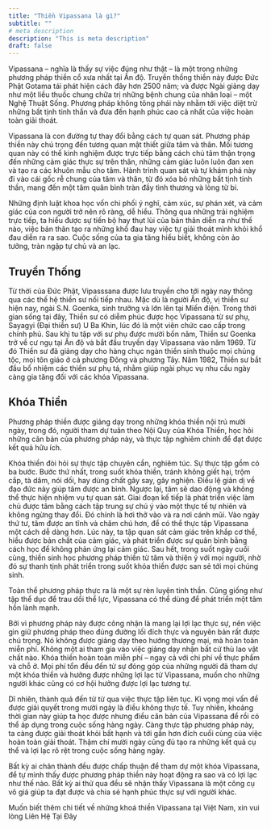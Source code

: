 ```yaml
---
title: "Thiền Vipassana là gì?"
subtitle: ""
# meta description
description: "This is meta description"
draft: false
---
```



Vipassana – nghĩa là thấy sự việc đúng như thật – là một trong những phương pháp thiền cổ xưa nhất tại Ấn độ. Truyền thống thiền này được Đức Phật Gotama tái phát hiện cách đây hơn 2500 năm; và được Ngài giảng dạy như một liều thuốc chung chữa trị những bệnh chung của nhân loại – một Nghệ Thuật Sống. Phương pháp không tông phái này nhằm tới việc diệt trừ những bất tịnh tinh thần và đưa đến hạnh phúc cao cả nhất của việc hoàn toàn giải thoát.

Vipassana là con đường tự thay đổi bằng cách tự quan sát. Phương pháp thiền này chú trọng đến tương quan mật thiết giữa tâm và thân. Mối tương quan này có thể kinh nghiệm được trực tiếp bằng cách chú tâm thận trọng đến những cảm giác thực sự trên thân, những cảm giác luôn luôn đan xen và tạo ra các khuôn mẫu cho tâm. Hành trình quan sát và tự khám phá này đi vào cái gốc rễ chung của tâm và thân, từ đó xóa bỏ những bất tịnh tinh thần, mang đến một tâm quân bình tràn đầy tình thương và lòng từ bi.

Những định luật khoa học vốn chi phối ý nghĩ, cảm xúc, sự phán xét, và cảm giác của con người trở nên rõ ràng, dễ hiểu. Thông qua những trải nghiệm trực tiếp, ta hiểu được sự tiến bộ hay thụt lùi của bản thân diễn ra như thế nào, việc bản thân tạo ra những khổ đau hay việc tự giải thoát mình khỏi khổ đau diễn ra ra sao. Cuộc sống của ta gia tăng hiểu biết, không còn ảo tưởng, tràn ngập tự chủ và an lạc.

## Truyền Thống
Từ thời của Đức Phật, Vipasssana được lưu truyền cho tới ngày nay thông qua các thế hệ thiền sư nối tiếp nhau. Mặc dù là người Ấn độ, vị thiền sư hiện nay, ngài S.N. Goenka, sinh trưởng và lớn lên tại Miến điện. Trong thời gian sống tại đây, Thiền sư có diễm phúc được học Vipassana từ sư phụ, Sayagyi (Đại thiền sư) U Ba Khin, lúc đó là một viên chức cao cấp trong chính phủ. Sau khi tu tập với sư phụ được mười bốn năm, Thiền sư Goenka trở về cư ngụ tại Ấn độ và bắt đầu truyền dạy Vipassana vào năm 1969. Từ đó Thiền sư đã giảng dạy cho hàng chục ngàn thiền sinh thuộc mọi chủng tộc, mọi tôn giáo ở cả phương Đông và phương Tây. Năm 1982, Thiền sư bắt đầu bổ nhiệm các thiền sư phụ tá, nhằm giúp ngài phục vụ nhu cầu ngày càng gia tăng đối với các khóa Vipassana.

## Khóa Thiền
Phương pháp thiền được giảng dạy trong những khóa thiền nội trú mười ngày, trong đó, người tham dự tuân theo Nội Quy của Khóa Thiền, học hỏi những căn bản của phương pháp này, và thực tập nghiêm chỉnh để đạt được kết quả hữu ích.

Khóa thiền đòi hỏi sự thực tập chuyên cần, nghiêm túc. Sự thực tập gồm có ba bước. Bước thứ nhất, trong suốt khóa thiền, tránh không giết hại, trộm cắp, tà dâm, nói dối, hay dùng chất gây say, gây nghiện. Điều lệ giản dị về đạo đức này giúp tâm được an bình. Ngược lại, tâm sẽ dao động và không thể thực hiện nhiệm vụ tự quan sát. Giai đoạn kế tiếp là phát triển việc làm chủ được tâm bằng cách tập trung sự chú ý vào một thực tế tự nhiên và không ngừng thay đổi. Đó chính là hơi thở vào và ra nơi cánh mũi. Vào ngày thứ tư, tâm được an tĩnh và chăm chú hơn, để có thể thực tập Vipassana một cách dễ dàng hơn. Lúc này, ta tập quan sát cảm giác trên khắp cơ thể, hiểu được bản chất của cảm giác, và phát triển được sự quân bình bằng cách học để không phản ứng lại cảm giác. Sau hết, trong suốt ngày cuối cùng, thiền sinh học phương pháp thiền từ tâm và thiện ý với mọi người, nhờ đó sự thanh tịnh phát triển trong suốt khóa thiền được san sẻ tới mọi chúng sinh.

Toàn thể phương pháp thực ra là một sự rèn luyện tinh thần. Cũng giống như tập thể dục để trau dồi thể lực, Vipassana có thể dùng để phát triển một tâm hồn lành mạnh.

Bởi vì phương pháp này được công nhận là mang lại lợi lạc thực sự, nên việc gìn giữ phương pháp theo đúng đường lối đích thực và nguyên bản rất được chú trọng. Nó không được giảng dạy theo hướng thương mại, mà hoàn toàn miễn phí. Không một ai tham gia vào việc giảng dạy nhận bất cứ thù lao vật chất nào. Khóa thiền hoàn toàn miễn phí – ngay cả với chi phí về thực phẩm và chỗ ở. Mọi phí tổn đều đến từ sự đóng góp của những người đã tham dự một khóa thiền và hưởng được những lợi lạc từ Vipassana, muốn cho những người khác cũng có cơ hội hưởng được lợi lạc tương tự.

Dĩ nhiên, thành quả đến từ từ qua việc thực tập liên tục. Kì vọng mọi vấn đề được giải quyết trong mười ngày là điều không thực tế. Tuy nhiên, khoảng thời gian này giúp ta học được nhưng điều căn bản của Vipassana để rồi có thể áp dụng trong cuộc sống hàng ngày. Càng thực tập phương pháp này, ta càng được giải thoát khỏi bất hạnh và tới gần hơn đích cuối cùng của việc hoàn toàn giải thoát. Thậm chí mười ngày cũng đủ tạo ra những kết quả cụ thể và lợi lạc rõ rệt trong cuộc sống hàng ngày.

Bất kỳ ai chân thành đều được chấp thuận để tham dự một khóa Vipassana, để tự mình thấy được phương pháp thiền này hoạt động ra sao và có lợi lạc như thế nào. Bất kỳ ai thử qua đều sẽ nhận thấy Vipassana là một công cụ vô giá giúp ta đạt được và chia sẻ hạnh phúc thực sự với người khác.

Muốn biết thêm chi tiết về những khoá thiền Vipassana tại Việt Nam, xin vui lòng Liên Hệ Tại Đây